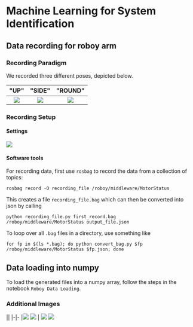 # Machine Learning for System Identification

## Data recording for roboy arm

### Recording Paradigm

We recorded three different poses, depicted below.

"UP"                        |  "SIDE"                     | "ROUND"
:-------------------------: |:-------------------------:  | :-------------------------:
![](img/motion_up.gif)      | ![](img/motion_side.gif)    | ![](img/motion_round.gif)



### Recording Setup

#### Settings

![](img/roboy-settings.jpg)

#### Software tools

For recording data, first use `rosbag` to record the data from a collection of topics:

```
rosbag record -O recording_file /roboy/middleware/MotorStatus
```

This creates a file `recording_file.bag` which can then be converted into json by calling

```
python recording_file.py first_record.bag /roboy/middleware/MotorStatus output_file.json
```

To loop over all `.bag` files in a directory, use something like

```
for fp in $(ls *.bag); do python convert_bag.py $fp /roboy/middleware/MotorStatus $fp.json; done
```

## Data loading into numpy

To load the generated files into a numpy array, follow the steps in the notebook `Roboy Data Loading`.


### Additional Images

||
|-|-
|![](img/roboy-close-horizontal.jpg) ![](img/roboy-full.jpg) | ![](img/roboy-close-vertical.jpg) ![](img/roboy-side.jpg)

